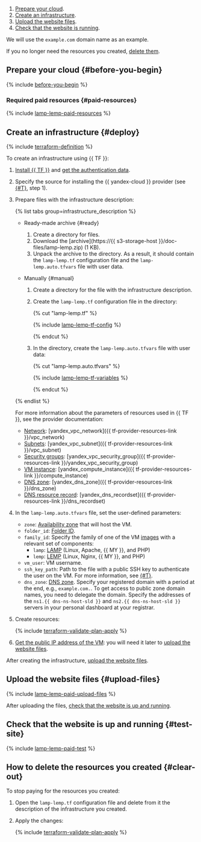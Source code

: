 1. [Prepare your cloud](#before-you-begin).
1. [Create an infrastructure](#deploy).
1. [Upload the website files](#upload-files).
1. [Check that the website is running](#test-site).

We will use the `example.com` domain name as an example.

If you no longer need the resources you created, [delete them](#clear-out).

## Prepare your cloud {#before-you-begin}

{% include [before-you-begin](../_tutorials_includes/before-you-begin.md) %}

### Required paid resources {#paid-resources}

{% include [lamp-lemp-paid-resources](../_tutorials_includes/lamp-lemp-paid-resources.md) %}

## Create an infrastructure {#deploy}

{% include [terraform-definition](../_tutorials_includes/terraform-definition.md) %}

To create an infrastructure using {{ TF }}:
1. [Install {{ TF }}](../../tutorials/infrastructure-management/terraform-quickstart.md#install-terraform) and [get the authentication data](../../tutorials/infrastructure-management/terraform-quickstart.md#get-credentials).
1. Specify the source for installing the {{ yandex-cloud }} provider (see [{#T}](../../tutorials/infrastructure-management/terraform-quickstart.md#configure-provider), step 1).
1. Prepare files with the infrastructure description:

   {% list tabs group=infrastructure_description %}

   - Ready-made archive {#ready}

      1. Create a directory for files.
      1. Download the [archive](https://{{ s3-storage-host }}/doc-files/lamp-lemp.zip) (1 KB).
      1. Unpack the archive to the directory. As a result, it should contain the `lamp-lemp.tf` configuration file and the `lamp-lemp.auto.tfvars` file with user data.

   - Manually {#manual}

      1. Create a directory for the file with the infrastructure description.
      1. Create the `lamp-lemp.tf` configuration file in the directory:

         {% cut "lamp-lemp.tf" %}

         {% include [lamp-lemp-tf-config](../../_includes/web/lamp-lemp-tf-config.md) %}

         {% endcut %}

      1. In the directory, create the `lamp-lemp.auto.tfvars` file with user data:

         {% cut "lamp-lemp.auto.tfvars" %}

         {% include [lamp-lemp-tf-variables](../../_includes/web/lamp-lemp-tf-variables.md) %}

         {% endcut %}

   {% endlist %}

   For more information about the parameters of resources used in {{ TF }}, see the provider documentation:
   * [Network](../../vpc/concepts/network.md#network): [yandex_vpc_network]({{ tf-provider-resources-link }}/vpc_network)
   * [Subnets](../../vpc/concepts/network.md#subnet): [yandex_vpc_subnet]({{ tf-provider-resources-link }}/vpc_subnet)
   * [Security groups](../../vpc/concepts/security-groups.md): [yandex_vpc_security_group]({{ tf-provider-resources-link }}/yandex_vpc_security_group)
   * [VM instance](../../compute/concepts/vm.md): [yandex_compute_instance]({{ tf-provider-resources-link }}/compute_instance)
   * [DNS zone](../../dns/concepts/dns-zone.md): [yandex_dns_zone]({{ tf-provider-resources-link }}/dns_zone)
   * [DNS resource record](../../dns/concepts/resource-record.md): [yandex_dns_recordset]({{ tf-provider-resources-link }}/dns_recordset)

1. In the `lamp-lemp.auto.tfvars` file, set the user-defined parameters:
   * `zone`: [Availability zone](../../overview/concepts/geo-scope.md) that will host the VM.
   * `folder_id`: [Folder ID](../../resource-manager/operations/folder/get-id.md).
   * `family_id`: Specify the family of one of the VM [images](../../compute/concepts/image.md) with a relevant set of components:
      * `lamp`: [LAMP](/marketplace/products/yc/lamp) (Linux, Apache, {{ MY }}, and PHP)
      * `lemp`: [LEMP](/marketplace/products/yc/lemp) (Linux, Nginx, {{ MY }}, and PHP)
   * `vm_user`: VM username.
   * `ssh_key_path`: Path to the file with a public SSH key to authenticate the user on the VM. For more information, see [{#T}](../../compute/operations/vm-connect/ssh.md#creating-ssh-keys).
   * `dns_zone`: [DNS zone](../../dns/concepts/dns-zone.md). Specify your registered domain with a period at the end, e.g., `example.com.`.
      To get access to public zone domain names, you need to delegate the domain. Specify the addresses of the `ns1.{{ dns-ns-host-sld }}` and `ns2.{{ dns-ns-host-sld }}` servers in your personal dashboard at your registrar.

1. Create resources:

   {% include [terraform-validate-plan-apply](../_tutorials_includes/terraform-validate-plan-apply.md) %}

1. [Get the public IP address of the VM](../../compute/operations/vm-info/get-info.md): you will need it later to [upload the website files](#upload-files).

After creating the infrastructure, [upload the website files](#upload-files).

## Upload the website files {#upload-files}

{% include [lamp-lemp-paid-upload-files](../_tutorials_includes/lamp-lemp-upload-files.md) %}

After uploading the files, [check that the website is up and running](#test-files).

## Check that the website is up and running {#test-site}

{% include [lamp-lemp-paid-test](../_tutorials_includes/lamp-lemp-test.md) %}

## How to delete the resources you created {#clear-out}

To stop paying for the resources you created:

1. Open the `lamp-lemp.tf` configuration file and delete from it the description of the infrastructure you created.
1. Apply the changes:

   {% include [terraform-validate-plan-apply](../_tutorials_includes/terraform-validate-plan-apply.md) %}
